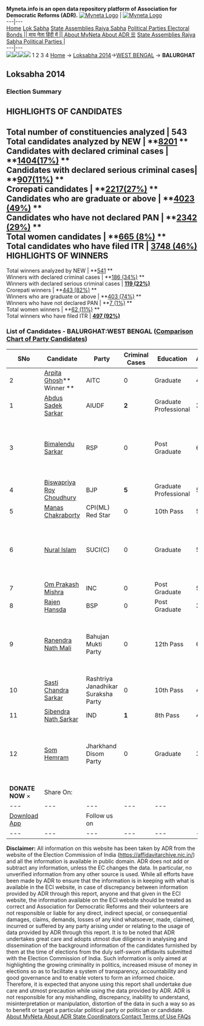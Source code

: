 **Myneta.info is an open data repository platform of Association for Democratic Reforms (ADR).**
[![Myneta Logo](https://www.myneta.info/lib/img/myneta-logo.png)](https://www.myneta.info/) | [![Myneta Logo](https://www.myneta.info/lib/img/adr-logo.png)](https://adrindia.org)  
---|---  
[Home](https://www.myneta.info/) [Lok Sabha](https://www.myneta.info/#ls "Lok Sabha") [ State Assemblies ](https://www.myneta.info/#sa "State Assemblies") [Rajya Sabha](https://www.myneta.info/#rs "Rajya Sabha") [Political Parties ](https://www.myneta.info/party "Political Parties") [ Electoral Bonds ](https://www.myneta.info/electoral_bonds "Electoral Bonds") [ || माय नेता हिंदी में || ](https://translate.google.co.in/translate?prev=hp&hl=en&js=y&u=www.myneta.info&sl=en&tl=hi&history_state0=) [ About MyNeta ](https://adrindia.org/content/about-myneta) [ About ADR ](https://adrindia.org/about-adr/who-we-are) [☰](javascript:void\(0\))
[ State Assemblies ](https://www.myneta.info/#sa "State Assemblies") [ Rajya Sabha ](https://www.myneta.info/#rs "Rajya Sabha") [ Political Parties ](https://www.myneta.info/party "Political Parties")
|   
---|---  
![](https://www.myneta.info/lib/img/banner/banner-1.png)![](https://www.myneta.info/lib/img/banner/banner-2.png)![](https://www.myneta.info/lib/img/banner/banner-3.png)![](https://www.myneta.info/lib/img/banner/banner-4.png)
1  2  3  4 
[Home](https://www.myneta.info/) → [Loksabha 2014](https://www.myneta.info/ls2014/)→[WEST BENGAL](https://www.myneta.info/ls2014/index.php?action=show_constituencies&state_id=25) → **BALURGHAT**
### 
## Loksabha 2014
###  Election Summary 
HIGHLIGHTS OF CANDIDATES  
---  
Total number of constituencies analyzed |  543   
Total candidates analyzed by NEW | **[8201](https://www.myneta.info/ls2014/index.php?action=summary&subAction=candidates_analyzed&sort=candidate#summary) **  
Candidates with declared criminal cases | **[1404(17%)](https://www.myneta.info/ls2014/index.php?action=summary&subAction=crime&sort=candidate#summary) **  
Candidates with declared serious criminal cases| **[907(11%)](https://www.myneta.info/ls2014/index.php?action=summary&subAction=serious_crime&sort=candidate#summary) **  
Crorepati candidates | **[2217(27%)](https://www.myneta.info/ls2014/index.php?action=summary&subAction=crorepati&sort=candidate#summary) **  
Candidates who are graduate or above | **[4023 (49%)](https://www.myneta.info/ls2014/index.php?action=summary&subAction=education&sort=candidate#summary) **  
Candidates who have not declared PAN | **[2342 (29%)](https://www.myneta.info/ls2014/index.php?action=summary&subAction=without_pan&sort=candidate#summary) **  
Total women candidates | **[665 (8%)](https://www.myneta.info/ls2014/index.php?action=summary&subAction=women_candidate&sort=candidate#summary) **  
Total candidates who have filed ITR | [**3748 (46%)**](https://www.myneta.info/ls2014/index.php?action=summary&subAction=filed_itr&sort=candidate#summary)  
HIGHLIGHTS OF WINNERS  
---  
Total winners analyzed by NEW | **[541](https://www.myneta.info/ls2014/index.php?action=summary&subAction=winner_analyzed&sort=candidate#summary) **  
Winners with declared criminal cases | **[186 (34%)](https://www.myneta.info/ls2014/index.php?action=summary&subAction=winner_crime&sort=candidate#summary) **  
Winners with declared serious criminal cases | **[119 (22%)](https://www.myneta.info/ls2014/index.php?action=summary&subAction=winner_serious_crime&sort=candidate#summary)**  
Crorepati winners | **[443 (82%)](https://www.myneta.info/ls2014/index.php?action=summary&subAction=winner_crorepati&sort=candidate#summary) **  
Winners who are graduate or above | **[403 (74%)](https://www.myneta.info/ls2014/index.php?action=summary&subAction=winner_education&sort=candidate#summary) **  
Winners who have not declared PAN | **[7 (1%)](https://www.myneta.info/ls2014/index.php?action=summary&subAction=winner_without_pan&sort=candidate#summary) **  
Total women winners | **[62 (11%)](https://www.myneta.info/ls2014/index.php?action=summary&subAction=winner_women&sort=candidate#summary) **  
Total winners who have filed ITR | [**497 (92%)**](https://www.myneta.info/ls2014/index.php?action=summary&subAction=winner_filed_itr&sort=candidate#summary)  
### List of Candidates - BALURGHAT:WEST BENGAL ([Comparison Chart of Party Candidates](https://www.myneta.info/ls2014/comparisonchart.php?constituency_id=362))
SNo | Candidate| Party| Criminal Cases| Education| Age| Total Assets| Liabilities  
---|---|---|---|---|---|---|---  
2  | [Arpita Ghosh](https://www.myneta.info/ls2014/candidate.php?candidate_id=4828)** Winner ** | AITC | 0 | Graduate| 47 | Rs 5,44,790 ~ 5 Lacs+ | Rs 0 ~   
1  | [Abdus Sadek Sarkar](https://www.myneta.info/ls2014/candidate.php?candidate_id=4355) | AIUDF | **2** | Graduate Professional| 36 | Rs 1,09,07,085 ~ 1 Crore+ | Rs 30,64,329 ~ 30 Lacs+  
3  | [Bimalendu Sarkar](https://www.myneta.info/ls2014/candidate.php?candidate_id=4352) | RSP | 0 | Post Graduate| 65 | ![](https://myneta.info/image_v2.php?myneta_folder=ls2014&candidate_id=4352&col=ta) | ![](https://myneta.info/image_v2.php?myneta_folder=ls2014&candidate_id=4352&col=lia)  
4  | [Biswapriya Roy Choudhury](https://www.myneta.info/ls2014/candidate.php?candidate_id=4350) | BJP | **5** | Graduate Professional| 53 | Rs 44,40,487 ~ 44 Lacs+ | Rs 0 ~   
5  | [Manas Chakraborty](https://www.myneta.info/ls2014/candidate.php?candidate_id=4830) | CPI(ML) Red Star | 0 | 10th Pass| 51 | Rs 30,500 ~ 30 Thou+ | Rs 0 ~   
6  | [Nural Islam](https://www.myneta.info/ls2014/candidate.php?candidate_id=4354) | SUCI(C) | 0 | Graduate| 53 | ![](https://myneta.info/image_v2.php?myneta_folder=ls2014&candidate_id=4354&col=ta) | ![](https://myneta.info/image_v2.php?myneta_folder=ls2014&candidate_id=4354&col=lia)  
7  | [Om Prakash Mishra](https://www.myneta.info/ls2014/candidate.php?candidate_id=4351) | INC | 0 | Post Graduate| 53 | Rs 1,26,70,505 ~ 1 Crore+ | Rs 15,94,992 ~ 15 Lacs+  
8  | [Rajen Hansda](https://www.myneta.info/ls2014/candidate.php?candidate_id=3296) | BSP | 0 | Post Graduate| 31 | Rs 5,12,524 ~ 5 Lacs+ | Rs 0 ~   
9  | [Ranendra Nath Mali](https://www.myneta.info/ls2014/candidate.php?candidate_id=3820) | Bahujan Mukti Party | 0 | 12th Pass| 60 | ![](https://myneta.info/image_v2.php?myneta_folder=ls2014&candidate_id=3820&col=ta) | ![](https://myneta.info/image_v2.php?myneta_folder=ls2014&candidate_id=3820&col=lia)  
10  | [Sasti Chandra Sarkar](https://www.myneta.info/ls2014/candidate.php?candidate_id=4829) | Rashtriya Janadhikar Suraksha Party | 0 | 10th Pass| 46 | Rs 4,88,095 ~ 4 Lacs+ | Rs 2,03,335 ~ 2 Lacs+  
11  | [Sibendra Nath Sarkar](https://www.myneta.info/ls2014/candidate.php?candidate_id=4353) | IND | **1** | 8th Pass| 49 | Rs 4,19,006 ~ 4 Lacs+ | Rs 0 ~   
12  | [Som Hemram](https://www.myneta.info/ls2014/candidate.php?candidate_id=4827) | Jharkhand Disom Party | 0 | Graduate| 36 | ![](https://myneta.info/image_v2.php?myneta_folder=ls2014&candidate_id=4827&col=ta) | ![](https://myneta.info/image_v2.php?myneta_folder=ls2014&candidate_id=4827&col=lia)  
|  **DONATE NOW** × |  Share On:  | [](https://api.whatsapp.com/send?text=https%3A%2F%2Fmyneta.info%2Fpunjab2022%2Findex.php%3Faction%3Dshow_constituencies%26state_id%3D19) | [](https://www.facebook.com/sharer/sharer.php?u=https%3A%2F%2Fmyneta.info%2Fpunjab2022%2Findex.php%3Faction%3Dshow_constituencies%26state_id%3D19) | [](https://twitter.com/share?url=https%3A%2F%2Fmyneta.info%2Fpunjab2022%2Findex.php%3Faction%3Dshow_constituencies%26state_id%3D19)  
---|---|---|---|---  
| [ Download App ](https://play.google.com/store/apps/details?id=com.webrosoft.myneta1&pcampaignid=pcampaignidMKT-Other-global-all-co-prtnr-py-PartBadge-Mar2515-1) | [](https://play.google.com/store/apps/details?id=com.webrosoft.myneta1&pcampaignid=pcampaignidMKT-Other-global-all-co-prtnr-py-PartBadge-Mar2515-1) |  Follow us on  | [](https://www.facebook.com/adrindia.org/) | [](https://twitter.com/adrspeaks) | [](https://groups.google.com/g/national-election-watch?hl=en&pli=1) | [](https://www.instagram.com/adrspeaks/) | [](https://www.youtube.com/user/adrspeaks) | [](https://sharechat.com/profile/adrspeaks)  
---|---|---|---|---|---|---|---|---  
**Disclaimer:** All information on this website has been taken by ADR from the website of the Election Commission of India (https://affidavitarchive.nic.in/) and all the information is available in public domain. ADR does not add or subtract any information, unless the EC changes the data. In particular, no unverified information from any other source is used. While all efforts have been made by ADR to ensure that the information is in keeping with what is available in the ECI website, in case of discrepancy between information provided by ADR through this report, anyone and that given in the ECI website, the information available on the ECI website should be treated as correct and Association for Democratic Reforms and their volunteers are not responsible or liable for any direct, indirect special, or consequential damages, claims, demands, losses of any kind whatsoever, made, claimed, incurred or suffered by any party arising under or relating to the usage of data provided by ADR through this report. It is to be noted that ADR undertakes great care and adopts utmost due diligence in analysing and dissemination of the background information of the candidates furnished by them at the time of elections from the duly self-sworn affidavits submitted with the Election Commission of India. Such information is only aimed at highlighting the growing criminality in politics, increased misuse of money in elections so as to facilitate a system of transparency, accountability and good governance and to enable voters to form an informed choice. Therefore, it is expected that anyone using this report shall undertake due care and utmost precaution while using the data provided by ADR. ADR is not responsible for any mishandling, discrepancy, inability to understand, misinterpretation or manipulation, distortion of the data in such a way so as to benefit or target a particular political party or politician or candidate. 
[ About MyNeta ](https://adrindia.org/content/about-myneta) [ About ADR ](https://adrindia.org/about-adr/who-we-are) [ State Coordinators ](https://adrindia.org/about-adr/state-coordinators) [ Contact ](https://adrindia.org/contact-us) [ Terms of Use ](https://adrindia.org/content/adr-terms-use) [ FAQs ](https://adrindia.org/content/faqs)
